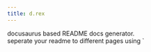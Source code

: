 ```yaml
---
title: d.rex
---
```

 

docusaurus based README docs generator.  
seperate your readme to different pages using `